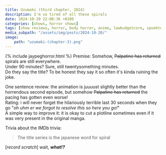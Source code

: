 ```yaml
---
title: Uzumaki (third chapter, 2024)
description: I'm so tired of all these spirals
date: 2024-10-20 22:08:36 +0100
categories: [shows, horror shows]
tags: [show reviews, horror, body horror, anime, lowbudgetcore, spooktober 2024, jaypeg horror, they say the title]
media_subpath: "/assets/img/posts/2024-10-20/"
image:
    path: "uzumaki-(chapter-3).png"
---
```

{% include jaypeghorror.html %}
<span class="reviewsection">Premise:</span> Somehow, ~~Palpatine has returned~~ spirals are still everywhere.<br/>
<span class="reviewsection">Under 90 minutes?</span> Sure, still twentysomething minutes.<br/>
<span class="reviewsection">Do they say the title?</span> To be honest they say it so often it's kinda ruining the joke.

<span class="reviewsection">One sentence review:</span> the animation is juuuust slightly better than the horrendous second episode, but somehow ~~Palpatine has returned~~ the pacing has gotten even worse!<br/>
<span class="reviewsection">Rating:</span> i will never forget the hilariously terrible last 30 seconds when they go "*oh uhm er we forgot to resolve this so here you go!*"<br/>
<span class="reviewsection">A simple way to improve it:</span> it is okay to cut a plotline sometimes even if it was very present in the original manga.

<span class="reviewsection">Trivia about the IMDb trivia:</span>
> The title series is the japanese word for spiral

[*record scratch*] wait, ***what!?***